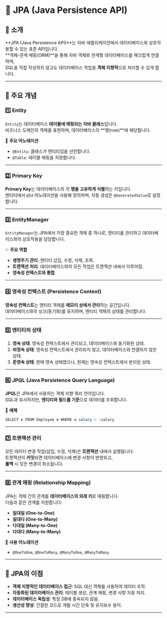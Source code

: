 
# 🌟 JPA (Java Persistence API)

## 📘 **소개**

**JPA (Java Persistence API)**는 자바 애플리케이션에서 데이터베이스와 상호작용할 수 있는 표준 API입니다.  
**객체-관계 매핑(ORM)**을 통해 자바 객체와 관계형 데이터베이스를 매끄럽게 연결하며,  
SQL을 직접 작성하지 않고도 데이터베이스 작업을 **객체 지향적**으로 처리할 수 있게 합니다.  

---

## 🚀 **주요 개념**

### 1️⃣ **Entity**
`Entity`는 데이터베이스 **테이블에 매핑되는 자바 클래스**입니다.  
비즈니스 도메인의 객체를 표현하며, 데이터베이스의 **행(row)**에 해당합니다.  

📝 **주요 어노테이션**
- `@Entity`: 클래스가 엔티티임을 선언합니다.
- `@Table`: 테이블 매핑을 지정합니다.

---

### 2️⃣ **Primary Key**
**Primary Key**는 데이터베이스의 각 **행을 고유하게 식별**하는 키입니다.  
엔티티에서 `@Id` 어노테이션을 사용해 정의하며, 자동 생성은 `@GeneratedValue`로 설정합니다.  

---

### 3️⃣ **EntityManager**
`EntityManager`는 JPA에서 가장 중요한 객체 중 하나로, 엔티티를 관리하고 데이터베이스와의 상호작용을 담당합니다.  

✨ **주요 역할**
- **생명주기 관리**: 엔티티 삽입, 수정, 삭제, 조회.
- **트랜잭션 처리**: 데이터베이스와의 모든 작업은 트랜잭션 내에서 이루어짐.
- **영속성 컨텍스트와 통합**.

---

### 4️⃣ **영속성 컨텍스트 (Persistence Context)**
**영속성 컨텍스트**는 엔티티 객체를 **메모리 상에서 관리**하는 공간입니다.  
데이터베이스와의 싱크(동기화)를 유지하며, 엔티티 객체의 상태를 관리합니다.  

---

### 5️⃣ **엔티티의 상태**

1. **영속 상태**: 영속성 컨텍스트에서 관리되고, 데이터베이스와 동기화된 상태.  
2. **비영속 상태**: 영속성 컨텍스트에서 관리되지 않고, 데이터베이스와 연결되지 않은 상태.  
3. **준영속 상태**: 한때 영속 상태였으나, 현재는 영속성 컨텍스트에서 분리된 상태.  

---

### 6️⃣ **JPQL (Java Persistence Query Language)**
**JPQL**은 JPA에서 사용하는 객체 지향 쿼리 언어입니다.  
SQL과 유사하지만, **엔티티와 필드를 기준**으로 데이터를 조회합니다.  

📝 **예제**
```java
SELECT e FROM Employee e WHERE e.salary > :salary
```

---

### 7️⃣ **트랜잭션 관리**
모든 데이터 변경 작업(삽입, 수정, 삭제)은 **트랜잭션** 내에서 실행됩니다.  
트랜잭션이 **커밋**되면 데이터베이스에 변경 사항이 반영되고,  
**롤백** 시 모든 변경이 취소됩니다.  

---

### 8️⃣ **관계 매핑 (Relationship Mapping)**
JPA는 객체 간의 관계를 **데이터베이스의 외래 키**로 매핑합니다.  
다음과 같은 관계를 지원합니다:  

- **일대일 (One-to-One)**  
- **일대다 (One-to-Many)**  
- **다대일 (Many-to-One)**  
- **다대다 (Many-to-Many)**  

📝 **사용 어노테이션**
- `@OneToOne`, `@OneToMany`, `@ManyToOne`, `@ManyToMany`  

---

## 🔗 **JPA의 이점**

- **객체 지향적인 데이터베이스 접근**: SQL 대신 객체를 사용하여 데이터 조작.  
- **자동화된 데이터베이스 관리**: 테이블 생성, 관계 매핑, 변경 사항 자동 처리.  
- **데이터베이스 독립성**: 특정 DB에 종속되지 않음.  
- **생산성 향상**: 간결한 코드로 개발 시간 단축 및 유지보수 용이.  

---
